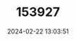 ---
title: "153927"
category: "Procambarus simulans"
draft: false
date: 2024-02-22 13:03:51
languages:
  English: ["Southern Plains Crayfish"]
---